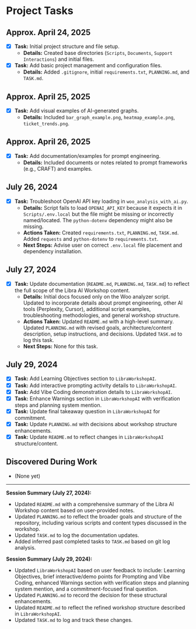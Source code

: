 # Project Tasks

## Approx. April 24, 2025

- [x] **Task:** Initial project structure and file setup.
  - **Details:** Created base directories (`Scripts`, `Documents`, `Support Interactions`) and initial files.
- [x] **Task:** Add basic project management and configuration files.
  - **Details:** Added `.gitignore`, initial `requirements.txt`, `PLANNING.md`, and `TASK.md`.

## Approx. April 25, 2025

- [x] **Task:** Add visual examples of AI-generated graphs.
  - **Details:** Included `bar_graph_example.png`, `heatmap_example.png`, `ticket_trends.png`.

## Approx. April 26, 2025

- [x] **Task:** Add documentation/examples for prompt engineering.
  - **Details:** Included documents or notes related to prompt frameworks (e.g., CRAFT) and examples.

## July 26, 2024

- [x] **Task:** Troubleshoot OpenAI API key loading in `woo_analysis_with_ai.py`.
  - **Details:** Script fails to load `OPENAI_API_KEY` because it expects it in `Scripts/.env.local` but the file might be missing or incorrectly named/located. The `python-dotenv` dependency might also be missing.
  - **Actions Taken:** Created `requirements.txt`, `PLANNING.md`, `TASK.md`. Added `requests` and `python-dotenv` to `requirements.txt`.
  - **Next Steps:** Advise user on correct `.env.local` file placement and dependency installation.

## July 27, 2024

- [x] **Task:** Update documentation (`README.md`, `PLANNING.md`, `TASK.md`) to reflect the full scope of the Libra AI Workshop content.
  - **Details:** Initial docs focused only on the Woo analyzer script. Updated to incorporate details about prompt engineering, other AI tools (Perplexity, Cursor), additional script examples, troubleshooting methodologies, and general workshop structure.
  - **Actions Taken:** Updated `README.md` with a high-level summary. Updated `PLANNING.md` with revised goals, architecture/content description, setup instructions, and decisions. Updated `TASK.md` to log this task.
  - **Next Steps:** None for this task.

## July 29, 2024

- [x] **Task:** Add Learning Objectives section to `LibraWorkshopAI`.
- [x] **Task:** Add interactive prompting activity details to `LibraWorkshopAI`.
- [x] **Task:** Add Vibe Coding demonstration details to `LibraWorkshopAI`.
- [x] **Task:** Enhance Warnings section in `LibraWorkshopAI` with verification steps and planning system mention.
- [x] **Task:** Update final takeaway question in `LibraWorkshopAI` for commitment.
- [x] **Task:** Update `PLANNING.md` with decisions about workshop structure enhancements.
- [x] **Task:** Update `README.md` to reflect changes in `LibraWorkshopAI` structure/content.

## Discovered During Work
- (None yet)

---

**Session Summary (July 27, 2024):**
- Updated `README.md` with a comprehensive summary of the Libra AI Workshop content based on user-provided notes.
- Updated `PLANNING.md` to reflect the broader goals and structure of the repository, including various scripts and content types discussed in the workshop.
- Updated `TASK.md` to log the documentation updates.
- Added inferred past completed tasks to `TASK.md` based on git log analysis.

**Session Summary (July 29, 2024):**
- Updated `LibraWorkshopAI` based on user feedback to include: Learning Objectives, brief interactive/demo points for Prompting and Vibe Coding, enhanced Warnings section with verification steps and planning system mention, and a commitment-focused final question.
- Updated `PLANNING.md` to record the decision for these structural enhancements.
- Updated `README.md` to reflect the refined workshop structure described in `LibraWorkshopAI`.
- Updated `TASK.md` to log and track these changes.